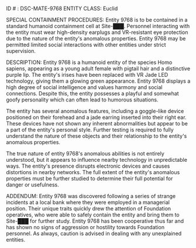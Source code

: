 ID # : DSC-MATE-9768
ENTITY CLASS: Euclid

SPECIAL CONTAINMENT PROCEDURES: Entity 9768 is to be contained in a standard humanoid containment cell at Site-███. Personnel interacting with the entity must wear high-density earplugs and VR-resistant eye protection due to the nature of the entity's anomalous properties. Entity 9768 may be permitted limited social interactions with other entities under strict supervision.

DESCRIPTION: Entity 9768 is a humanoid entity of the species Homo sapiens, appearing as a young adult female with pigtail hair and a distinctive purple lip. The entity's irises have been replaced with VR Jade LED technology, giving them a glowing green appearance. Entity 9768 displays a high degree of social intelligence and values harmony and social connections. Despite this, the entity possesses a playful and somewhat goofy personality which can often lead to humorous situations.

The entity has several anomalous features, including a goggle-like device positioned on their forehead and a jade earring inserted into their right ear. These devices have not shown any inherent abnormalities but appear to be a part of the entity's personal style. Further testing is required to fully understand the nature of these objects and their relationship to the entity's anomalous properties.

The true nature of entity 9768's anomalous abilities is not entirely understood, but it appears to influence nearby technology in unpredictable ways. The entity's presence disrupts electronic devices and causes distortions in nearby networks. The full extent of the entity's anomalous properties must be further studied to determine their full potential for danger or usefulness.

ADDENDUM: Entity 9768 was discovered following a series of strange incidents at a local bank where they were employed in a managerial position. Their unique traits quickly drew the attention of Foundation operatives, who were able to safely contain the entity and bring them to Site-███ for further study. Entity 9768 has been cooperative thus far and has shown no signs of aggression or hostility towards Foundation personnel. As always, caution is advised in dealing with any unexplained entities.
